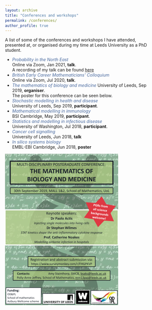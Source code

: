 ```yaml
---
layout: archive
title: "Conferences and workshops"
permalink: /conferences/
author_profile: true
---
```


A list of some of the conferences and workshops I have attended, presented at, or organised during my time at Leeds University as a PhD student.

* *<span style="color:#47689e">Probability in the North East</span>*  
Online via Zoom, Jan 2021, **talk**.  
A recording of my talk can be found [here](https://www.youtube.com/watch?v=3eXdvkUeKBo)
* *<span style="color:#47689e">British Early Career Mathematicians' Colloquium</span>*  
Online via Zoom, Jul 2020, **talk**.  
* *<span style="color:#47689e">The mathematics of biology and medicine</span>* 
University of Leeds, Sep 2019, **organiser**.  
The poster for this conference can be seen below.  
* *<span style="color:#47689e">Stochastic modelling in health and disease</span>*  
University of Leeds, Sep 2019, **participant**.  
* *<span style="color:#47689e">Mathematical modelling in immunology</span>*  
BSI Cambridge, May 2019, **participant**.  
* *<span style="color:#47689e">Statistics and modelling in infectious disease</span>*  
University of Washington, Jul 2018, **participant**.  
* *<span style="color:#47689e">Cancer cell signalling</span>*  
University of Leeds, Jun 2018, **talk**  
* *<span style="color:#47689e">In silico systems biology</span>*  
EMBL-EBI Cambridge, Jun 2018, **poster**  

<img src="/images/Math_bio.png?raw=true"/>
